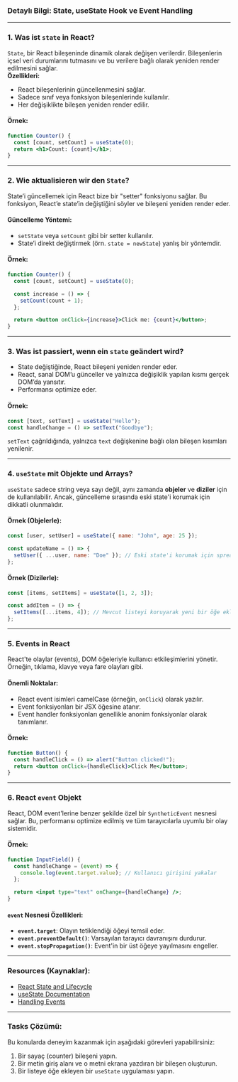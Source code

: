 ### Detaylı Bilgi: State, useState Hook ve Event Handling

---

### 1. **Was ist `state` in React?**
`State`, bir React bileşeninde dinamik olarak değişen verilerdir. Bileşenlerin içsel veri durumlarını tutmasını ve bu verilere bağlı olarak yeniden render edilmesini sağlar.  
**Özellikleri:**
- React bileşenlerinin güncellenmesini sağlar.
- Sadece sınıf veya fonksiyon bileşenlerinde kullanılır.
- Her değişiklikte bileşen yeniden render edilir.

#### Örnek:
```jsx
function Counter() {
  const [count, setCount] = useState(0);
  return <h1>Count: {count}</h1>;
}
```

---

### 2. **Wie aktualisieren wir den `State`?**
State’i güncellemek için React bize bir "setter" fonksiyonu sağlar. Bu fonksiyon, React’e state’in değiştiğini söyler ve bileşeni yeniden render eder.

#### Güncelleme Yöntemi:
- `setState` veya `setCount` gibi bir setter kullanılır.
- State’i direkt değiştirmek (örn. `state = newState`) yanlış bir yöntemdir.

#### Örnek:
```jsx
function Counter() {
  const [count, setCount] = useState(0);

  const increase = () => {
    setCount(count + 1);
  };

  return <button onClick={increase}>Click me: {count}</button>;
}
```

---

### 3. **Was ist passiert, wenn ein `state` geändert wird?**
- State değiştiğinde, React bileşeni yeniden render eder.
- React, sanal DOM’u günceller ve yalnızca değişiklik yapılan kısmı gerçek DOM’da yansıtır.
- Performansı optimize eder.

#### Örnek:
```jsx
const [text, setText] = useState("Hello");
const handleChange = () => setText("Goodbye");
```
`setText` çağrıldığında, yalnızca `text` değişkenine bağlı olan bileşen kısımları yenilenir.

---

### 4. **`useState` mit Objekte und Arrays?**
`useState` sadece string veya sayı değil, aynı zamanda **objeler** ve **diziler** için de kullanılabilir. Ancak, güncelleme sırasında eski state'i korumak için dikkatli olunmalıdır.

#### Örnek (Objelerle):
```jsx
const [user, setUser] = useState({ name: "John", age: 25 });

const updateName = () => {
  setUser({ ...user, name: "Doe" }); // Eski state'i korumak için spread operatörü
};
```

#### Örnek (Dizilerle):
```jsx
const [items, setItems] = useState([1, 2, 3]);

const addItem = () => {
  setItems([...items, 4]); // Mevcut listeyi koruyarak yeni bir öğe ekleme
};
```

---

### 5. **Events in React**
React'te olaylar (events), DOM öğeleriyle kullanıcı etkileşimlerini yönetir. Örneğin, tıklama, klavye veya fare olayları gibi.

#### Önemli Noktalar:
- React event isimleri camelCase (örneğin, `onClick`) olarak yazılır.
- Event fonksiyonları bir JSX öğesine atanır.
- Event handler fonksiyonları genellikle anonim fonksiyonlar olarak tanımlanır.

#### Örnek:
```jsx
function Button() {
  const handleClick = () => alert("Button clicked!");
  return <button onClick={handleClick}>Click Me</button>;
}
```

---

### 6. **React `event` Objekt**
React, DOM event'lerine benzer şekilde özel bir `SyntheticEvent` nesnesi sağlar. Bu, performansı optimize edilmiş ve tüm tarayıcılarla uyumlu bir olay sistemidir.

#### Örnek:
```jsx
function InputField() {
  const handleChange = (event) => {
    console.log(event.target.value); // Kullanıcı girişini yakalar
  };

  return <input type="text" onChange={handleChange} />;
}
```

#### `event` Nesnesi Özellikleri:
- **`event.target`**: Olayın tetiklendiği öğeyi temsil eder.
- **`event.preventDefault()`**: Varsayılan tarayıcı davranışını durdurur.
- **`event.stopPropagation()`**: Event'in bir üst öğeye yayılmasını engeller.

---

### Resources (Kaynaklar):
- [React State and Lifecycle](https://react.dev/learn/state)
- [useState Documentation](https://react.dev/reference/react/useState)
- [Handling Events](https://react.dev/learn/responding-to-events)

---

### Tasks Çözümü:
Bu konularda deneyim kazanmak için aşağıdaki görevleri yapabilirsiniz:
1. Bir sayaç (counter) bileşeni yapın.
2. Bir metin giriş alanı ve o metni ekrana yazdıran bir bileşen oluşturun.
3. Bir listeye öğe ekleyen bir `useState` uygulaması yapın.